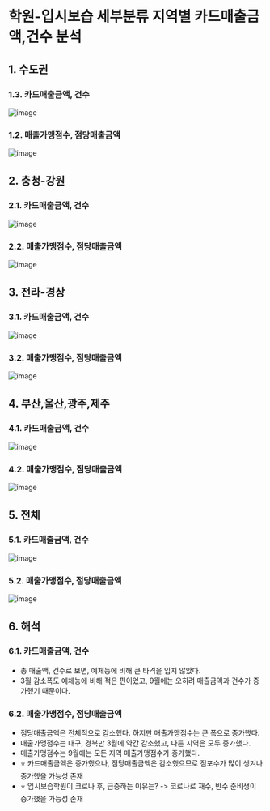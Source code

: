 # 학원-입시보습 세부분류 지역별 카드매출금액,건수 분석

## 1. 수도권
### 1.3. 카드매출금액, 건수
![image](https://user-images.githubusercontent.com/44918665/128620856-c6b92a5d-3fc6-4ad3-b7b0-45a5545f144a.png)
### 1.2. 매출가맹점수, 점당매출금액
![image](https://user-images.githubusercontent.com/44918665/128621046-43089649-dbed-4992-a229-fc1a13d98740.png)

## 2. 충청-강원
### 2.1. 카드매출금액, 건수
![image](https://user-images.githubusercontent.com/44918665/128620865-18e719a3-438a-472e-bb78-2bbe850fcd44.png)
### 2.2. 매출가맹점수, 점당매출금액
![image](https://user-images.githubusercontent.com/44918665/128621050-11d116c6-f77e-426e-b2d0-22a2f3a87f04.png)


## 3. 전라-경상
### 3.1. 카드매출금액, 건수
![image](https://user-images.githubusercontent.com/44918665/128620897-cbe555dd-4ca1-46c2-9c1a-49e1fb094500.png)
### 3.2. 매출가맹점수, 점당매출금액
![image](https://user-images.githubusercontent.com/44918665/128621058-e0f2a015-ad13-41ca-9fd1-b75de449cc99.png)

## 4. 부산,울산,광주,제주
### 4.1. 카드매출금액, 건수
![image](https://user-images.githubusercontent.com/44918665/128620906-a2517a93-221a-4a5d-ae1a-3cc0c7bf6170.png)
### 4.2. 매출가맹점수, 점당매출금액
![image](https://user-images.githubusercontent.com/44918665/128621062-6f0ca0a3-a1c1-40e2-8186-e1a25b47ca36.png)

## 5. 전체
### 5.1. 카드매출금액, 건수
![image](https://user-images.githubusercontent.com/44918665/128620919-21e85afe-4a00-4979-aafc-ed9b07c9005a.png)
### 5.2. 매출가맹점수, 점당매출금액
![image](https://user-images.githubusercontent.com/44918665/128621064-5ee5a74b-575b-443c-a43e-9bfda3c1ea09.png)

## 6. 해석
### 6.1. 카드매출금액, 건수
- 총 매출액, 건수로 보면, 예체능에 비해 큰 타격을 입지 않았다.
- 3월 감소폭도 예체능에 비해 적은 편이었고, 9월에는 오히려 매출금액과 건수가 증가했기 때문이다.
### 6.2. 매출가맹점수, 점당매출금액
- 점당매출금액은 전체적으로 감소했다. 하지만 매출가맹점수는 큰 폭으로 증가했다.
- 매출가맹점수는 대구, 경북만 3월에 약간 감소했고, 다른 지역은 모두 증가했다. 
- 매출가맹점수는 9월에는 모든 지역 매출가맹점수가 증가했다. 
- ⭐ 카드매출금액은 증가했으나, 점당매출금액은 감소했으므로 점포수가 많이 생겨나 증가했을 가능성 존재
- ⭐ 입시보습학원이 코로나 후, 급증하는 이유는? -> 코로나로 재수, 반수 준비생이 증가했을 가능성 존재
